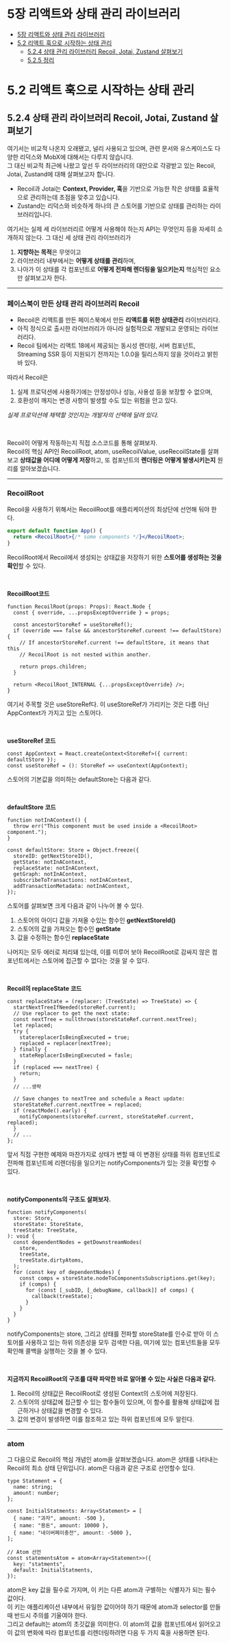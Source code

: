 # 5장 리액트와 상태 관리 라이브러리

- [5장 리액트와 상태 관리 라이브러리](#5장-리액트와-상태-관리-라이브러리)
- [5.2 리액트 훅으로 시작하는 상태 관리](#52-리액트-훅으로-시작하는-상태-관리)
  - [5.2.4 상태 관리 라이브러리 Recoil, Jotai, Zustand 살펴보기](#524-상태-관리-라이브러리-recoil-jotai-zustand-살펴보기)
  - [5.2.5 정리](#525-정리)

# 5.2 리액트 훅으로 시작하는 상태 관리

## 5.2.4 상태 관리 라이브러리 Recoil, Jotai, Zustand 살펴보기

여기서는 비교적 나온지 오래됐고, 널리 사용되고 있으며, 관련 문서와 유스케이스도 다양한 리덕스와 MobX에 대해서는 다루지 않습니다.<br/>
그 대신 비교적 최근에 나왔고 앞선 두 라이브러리의 대안으로 각광받고 있는 Recoil, Jotai, Zustand에 대해 살펴보고자 합니다.

- Recoil과 Jotai는 **Context, Provider, 훅**을 기반으로 가능한 작은 상태를 효율적으로 관리하는데 초점을 맞추고 있습니다.
- Zustand는 리덕스와 비슷하게 하나의 큰 스토어를 기반으로 상태를 관리하는 라이브러리입니다.

여기서는 실제 세 라이브러리르 어떻게 사용해야 하는지 API는 무엇인지 등을 자세히 소개하지 않는다. 그 대신 세 상태 관리 라이브러리가

1. **지향하는 목적**은 무엇이고
2. 라이브러리 내부에서는 **어떻게 상태를 관리**하며,
3. 나아가 이 상태를 각 컴포넌트로 **어떻게 전파해 렌더링을 일으키는지** 핵심적인 요소만 살펴보고자 한다.

---

### 페이스북이 만든 상태 관리 라이브러리 Recoil

- Recoil은 리액트를 만든 페이스북에서 만든 **리액트를 위한 상태관리** 라이브러리다.
- 아직 정식으로 출시한 라이브러리가 아니라 실험적으로 개발되고 운영되는 라이브러리다.
- Recoil 팀에서는 리액트 18에서 제공되는 동시성 렌더링, 서버 컴포넌트, Streaming SSR 등이 지원되기 전까지는 1.0.0을 릴리스하지 않을 것이라고 밝힌 바 있다.

따라서 Recoil은

1. 실제 프로덕션에 사용하기에는 안정성이나 성능, 사용성 등을 보장할 수 없으며,
2. 호환성이 깨지는 변경 사항이 발생할 수도 있는 위험을 안고 있다.

_실제 프로덕션에 채택할 것인지는 개발자의 선택에 달려 있다._

<br/>

Recoil이 어떻게 작동하는지 직접 소스코드를 통해 살펴보자.<br/>
Recoil의 핵심 API인 RecoilRoot, atom, useRecoilValue, useRecoilState를 살펴보고 **상태값을 어디에 어떻게 저장**하고, 또 컴포넌트의 **렌더링은 어떻게 발생시키는지** 원리를 알아보겠습니다.

---

### RecoilRoot

Recoil을 사용하기 위해서는 RecoilRoot를 애플리케이션의 최상단에 선언해 둬야 한다.

```jsx
export default function App() {
  return <RecoilRoot>{/* some components */}</RecoilRoot>;
}
```

RecoilRoot에서 Recoil에서 생성되는 상태값을 저장하기 위한 **스토어를 생성하는 것을 확인**할 수 있다.

<br/>

**RecoilRoot코드**

```tsx
function RecoilRoot(props: Props): React.Node {
  const { override, ...propsExceptOverride } = props;

  const ancestorStoreRef = useStoreRef();
  if (override === false && ancestorStoreRef.cureent !== defaultStore) {
    // If ancestorStoreRef.current !== defaultStore, it means that this
    // RecoilRoot is not nested within another.

    return props.children;
  }

  return <RecoilRoot_INTERNAL {...propsExceptOverride} />;
}
```

여기서 주목할 것은 useStoreRef다.
이 useStoreRef가 가리키는 것은 다름 아닌 AppContext가 가지고 있는 스토어다.

<br/>

**useStoreRef 코드**

```tsx
const AppContext = React.createContext<StoreRef>({ current: defaultStore });
const useStoreRef = (): StoreRef => useContext(AppContext);
```

스토어의 기본값을 의미하는 defaultStore는 다음과 같다.

<br/>

**defaultStore 코드**

```tsx
function notInAContext() {
  throw err("This component must be used inside a <RecoilRoot> component.");
}

const defaultStore: Store = Object.freeze({
  storeID: getNextStoreID(),
  getState: notInAContext,
  replaceState: notInAContext,
  getGraph: notInAContext,
  subscribeToTransactions: notInAContext,
  addTransactionMetadata: notInAContext,
});
```

스토어를 살펴보면 크게 다음과 같이 나누어 볼 수 있다.

1. 스토어의 아이디 값을 가져올 수있는 함수인 **getNextStoreId()**
1. 스토어의 값을 가져오는 함수인 **getState**
1. 값을 수정하는 함수인 **replaceState**

나머지는 모두 에러로 처리돼 있는데, 이를 미루어 보아 RecoilRoot로 감싸지 않은 컴포넌트에서는 스토어에 접근할 수 없다는 것을 알 수 있다.

<br/>

**Recoil의 replaceState 코드**

```tsx
const replaceState = (replacer: (TreeState) => TreeState) => {
  startNextTreeIfNeeded(storeRef.current);
  // Use replacer to get the next state:
  const nextTree = nullthrows(storeStateRef.current.nextTree);
  let replaced;
  try {
    statereplacerIsBeingExecuted = true;
    replaced = replacer(nextTree);
  } finally {
    stateReplacerIsBeingExecuted = fasle;
  }
  if (replaced === nextTree) {
    return;
  }
  // ...생략

  // Save changes to nextTree and schedule a React update:
  storeStateRef.current.nextTree = replaced;
  if (reactMode().early) {
    notifyComponents(storeRef.current, storeStateRef.current, replaced);
  }
  // ...
};
```

앞서 직접 구현한 예제와 마찬가지로 상태가 변할 때 이 변경된 상태를 하위 컴포넌트로 전파해 컴포넌트에 리렌더링을 일으키는 notifyComponents가 있는 것을 확인할 수 있다.

<br/>

**notifyComponents의 구조도 살펴보자.**

```tsx
function notifyComponents(
  store: Store,
  storeState: StoreState,
  treeState: TreeState,
): void {
  const dependentNodes = getDownstreamNodes(
    store,
    treeState,
    treeState.dirtyAtoms,
  );
  for (const key of dependentNodes) {
    const comps = storeState.nodeToComponentsSubscriptions.get(key);
    if (comps) {
      for (const [_subID, [_debugName, callback]] of comps) {
        callback(treeState);
      }
    }
  }
}
```

notifyComponents는 store, 그리고 상태를 전파할 storeState를 인수로 받아 이 스토어를 사용하고 있는 하위 의존성을 모두 검색한 다음, 여기에 있는 컴포넌트들을 모두 확인해 콜백을 실행하는 것을 볼 수 있다.

<br/>

**지금까지 RecoilRoot의 구조를 대략 파악한 바로 알아볼 수 있는 사실은 다음과 같다.**

1. Recoil의 상태값은 RecoilRoot로 생성된 Context의 스토어에 저장된다.
1. 스토어의 상태값에 접근할 수 있는 함수들이 있으며, 이 함수를 활용해 상태값에 접근하거나 상태값을 변경할 수 있다.
1. 값의 변경이 발생하면 이를 참조하고 있는 하위 컴포넌트에 모두 알린다.

---

### atom

그 다음으로 Recoil의 핵심 개념인 atom을 살펴보겠습니다.
atom은 상태를 나타내는 Recoil의 최소 상태 단위입니다. atom은 다음과 같은 구조로 선언할수 있다.

```tsx
type Statement = {
  name: string;
  amount: number;
};

const InitialStatments: Array<Statement> = [
  { name: "과자", amount: -500 },
  { name: "용돈", amount: 10000 },
  { name: "네이버페이충전", amount: -5000 },
];

// Atom 선언
const statementsAtom = atom<Array<Statement>>({
  key: "statments",
  default: InitialStatments,
});
```

atom은 key 값을 필수로 가지며, 이 키는 다른 atom과 구별하는 식별자가 되는 필수 값이다.<br/>
이 키는 애플리케이션 내부에서 유일한 값이어야 하기 때문에 atom과 selector를 만들 때 반드시 주의를 기울여야 한다.<br/>
그리고 default는 atom의 초깃값을 의미한다.
이 atom의 값을 컴포넌트에서 읽어오고 이 값의 변화에 따라 컴포넌트를 리렌더링하려면 다음 두 가지 훅을 사용하면 된다.
